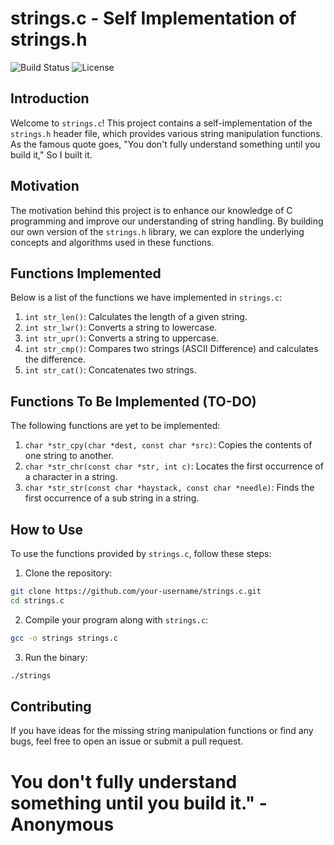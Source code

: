 
# strings.c - Self Implementation of strings.h

![Build Status](https://img.shields.io/badge/build-passing-brightgreen.svg) ![License](https://img.shields.io/badge/license-GNU%20GPL%20v3-blue.svg)

## Introduction

Welcome to `strings.c`! This project contains a self-implementation of the `strings.h` header file, which provides various string manipulation functions. As the famous quote goes, "You don't fully understand something until you build it," So I built it.
## Motivation

The motivation behind this project is to enhance our knowledge of C programming and improve our understanding of string handling. By building our own version of the `strings.h` library, we can explore the underlying concepts and algorithms used in these functions.

## Functions Implemented

Below is a list of the functions we have implemented in `strings.c`:

1.  `int str_len()`: Calculates the length of a given string.
2.  `int str_lwr()`: Converts a string to lowercase.
3.  `int str_upr()`: Converts a string to uppercase.
4.  `int str_cmp()`: Compares two strings (ASCII Difference) and calculates the difference.
5.  `int str_cat()`: Concatenates two strings.

## Functions To Be Implemented (TO-DO)

The following functions are yet to be implemented:

1.  `char *str_cpy(char *dest, const char *src)`: Copies the contents of one string to another.
2.  `char *str_chr(const char *str, int c)`: Locates the first occurrence of a character in a string.
3.  `char *str_str(const char *haystack, const char *needle)`: Finds the first occurrence of a sub string in a string.

## How to Use

To use the functions provided by `strings.c`, follow these steps:

1.  Clone the repository:

```bash
git clone https://github.com/your-username/strings.c.git
cd strings.c
``` 

2.  Compile your program along with `strings.c`:

```bash
gcc -o strings strings.c
```

3.  Run the binary:
```bash
./strings
```
## Contributing 

If you have ideas for the missing string manipulation functions or find any bugs, feel free to open an issue or submit a pull request.

# You don't fully understand something until you build it." - Anonymous 

